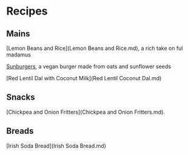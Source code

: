 # Recipes

## Mains

[Lemon Beans and Rice](Lemon Beans and Rice.md), a rich take on ful madamus

[Sunburgers](Sunburgers.md), a vegan burger made from oats and sunflower seeds

[Red Lentil Dal with Coconut Milk](Red Lentil Coconut Dal.md)



## Snacks

[Chickpea and Onion Fritters](Chickpea and Onion Fritters.md).

## Breads

[Irish Soda Bread](Irish Soda Bread.md)


